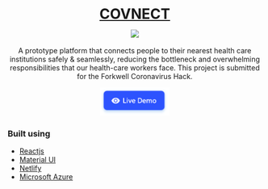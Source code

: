 <h1 align="center" style="border-bottom: none !important; margin-bottom: 5px !important;"><a href="https://designrevision.com/downloads/shards-dashboard-lite-react/">COVNECT</a></h1>
<p align="center">
  <a href="#">
    <img src="https://img.shields.io/badge/License-MIT-brightgreen.svg" />
  </a>
</p>

<p align="center">
A prototype platform that connects people to their nearest health care institutions safely & seamlessly, reducing the bottleneck and overwhelming responsibilities that our health-care workers face. This project is submitted for the Forkwell Coronavirus Hack.
</p>

<p align="center">
  <a href="https://forkwell-covnect.netlify.com/">
    <img height="55px" src="btn-live-preview.png" />
  </a>
</p>

### Built using
- [Reactjs](https://reactjs.org/)
- [Material UI](https://material-ui.com/)
- [Netlify](https://firebase.google.com/)
- [Microsoft Azure](https://azure.microsoft.com/en-us/)



